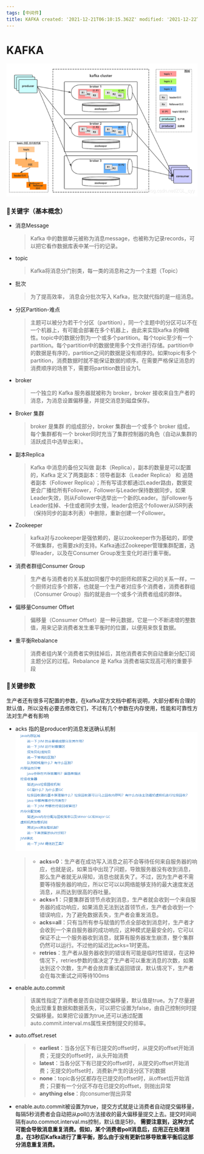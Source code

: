 ```yaml
---
tags: [中间件]
title: KAFKA created: '2021-12-21T06:10:15.362Z' modified: '2021-12-22T07:40:53.449Z'
---
```


# KAFKA

![](../../attachments/kafka/kafka_pre_view.png)

### 🌸关键字（基本概念）

* 消息Message
  > Kafka 中的数据单元被称为消息message，也被称为记录records，可以把它看作数据库表中某一行的记录。

* topic
  > Kafka将消息分门别类，每一类的消息称之为一个主题（Topic）

* 批次
  > 为了提高效率， 消息会分批次写入 Kafka，批次就代指的是一组消息。

* 分区Partition-难点
  > 主题可以被分为若干个分区（partition），同一个主题中的分区可以不在一个机器上，有可能会部署在多个机器上，由此来实现kafka 的伸缩性。topic中的数据分割为一个或多个partition。每个topic至少有一个partition。每个partition中的数据使用多个文件进行存储。partition中的数据是有序的，partition之间的数据是没有顺序的。如果topic有多个partition，消费数据时就不能保证数据的顺序。在需要严格保证消息的消费顺序的场景下，需要将partition数目设为1。

* broker
  > 一个独立的 Kafka 服务器就被称为 broker，broker 接收来自生产者的消息，为消息设置偏移量，并提交消息到磁盘保存。

* Broker 集群
  > broker 是集群 的组成部分，broker 集群由一个或多个 broker 组成，每个集群都有一个 broker同时充当了集群控制器的角色（自动从集群的活跃成员中选举出来）。

* 副本Replica
  > Kafka 中消息的备份又叫做 副本（Replica），副本的数量是可以配置的，Kafka 定义了两类副本：领导者副本（Leader Replica） 和 追随者副本（Follower Replica）；所有写请求都通过Leader路由，数据变更会广播给所有Follower，Follower与Leader保持数据同步。如果Leader失效，则从Follower中选举出一个新的Leader。当Follower与Leader挂掉、卡住或者同步太慢，leader会把这个follower从ISR列表（保持同步的副本列表）中删除，重新创建一个Follower。

* Zookeeper
  > kafka对与zookeeper是强依赖的，是以zookeeper作为基础的，即使不做集群，也需要zk的支持。Kafka通过Zookeeper管理集群配置，选举leader，以及在Consumer Group发生变化时进行重平衡。

* 消费者群组Consumer Group
  > 生产者与消费者的关系就如同餐厅中的厨师和顾客之间的关系一样，一个厨师对应多个顾客，也就是一个生产者对应多个消费者，消费者群组（Consumer Group）指的就是由一个或多个消费者组成的群体。

* 偏移量Consumer Offset
  > 偏移量（Consumer Offset）是一种元数据，它是一个不断递增的整数值，用来记录消费者发生重平衡时的位置，以便用来恢复数据。

* 重平衡Rebalance
  > 消费者组内某个消费者实例挂掉后，其他消费者实例自动重新分配订阅主题分区的过程。Rebalance 是 Kafka 消费者端实现高可用的重要手段

### 🌸关键参数

生产者还有很多可配置的参数，在kafka官方文档中都有说明，大部分都有合理的默认值，所以没有必要去修改它们，不过有几个参数在内存使用，性能和可靠性方法对生产者有影响

* acks 指的是producer的消息发送确认机制![img.png](img.png)
  > * __acks=0__：生产者在成功写入消息之前不会等待任何来自服务器的响应，也就是说，如果当中出现了问题，导致服务器没有收到消息，那么生产者就无从得知，消息也就丢失了。不过，因为生产者不需要等待服务器的响应，所以它可以以网络能够支持的最大速度发送消息，从而达到很高的吞吐量。
  > * __acks=1__：只要集群首领节点收到消息，生产者就会收到一个来自服务器的成功响应，如果消息无法到达首领节点，生产者会收到一个错误响应，为了避免数据丢失，生产者会重发消息。
  > * __acks=all__：只有当所有参与赋值的节点全部收到消息时，生产者才会收到一个来自服务器的成功响应，这种模式是最安全的，它可以保证不止一个服务器收到消息，就算有服务器发生崩溃，整个集群仍然可以运行。不过他的延迟比acks=1时更高。
  > * __retries__：生产者从服务器收到的错误有可能是临时性错误，在这种情况下，retries参数的值决定了生产者可以重发消息的次数，如果达到这个次数，生产者会放弃重试返回错误，默认情况下，生产者会在每次重试之间等待100ms
* enable.auto.commit
  > 该属性指定了消费者是否自动提交偏移量，默认值是true。为了尽量避免出现重复数据和数据丢失，可以把它设置为false，由自己控制何时提交偏移量。如果把它设置为true,还可以通过配置auto.commit.interval.ms属性来控制提交的频率。

* auto.offset.reset
  > * __earliest__：当各分区下有已提交的offset时，从提交的offset开始消费；无提交的offset时，从头开始消费
  > * __latest__：当各分区下有已提交的offset时，从提交的offset开始消费；无提交的offset时，消费新产生的该分区下的数据
  > * __none__：topic各分区都存在已提交的offset时，从offset后开始消费；只要有一个分区不存在已提交的offset，则抛出异常
  > * __anything else__：向consumer抛出异常
* enable.auto.commit被设置为true，提交方式就是让消费者自动提交偏移量，每隔5秒消费者会自动把从poll()方法接收的最大偏移量提交上去。提交时间间隔有auto.commot.interval.ms控制，默认值是5秒。
  __需要注意到，这种方式可能会导致消息重复消费。假如，某个消费者poll消息后，应用正在处理消息，在3秒后Kafka进行了重平衡，那么由于没有更新位移导致重平衡后这部分消息重复消费。__









  